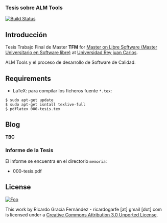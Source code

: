 ### Tesis sobre ALM Tools

[![Build Status](https://travis-ci.org/ricardogarfe/mswl-tesis.png?branch=master)](https://travis-ci.org/ricardogarfe/mswl-tesis)

## Introducción

Tesis Trabajo Final de Master **TFM** for [Master on Libre Software (Master Universitario en Software libre)](http://master.libresoft.es/) at [Universidad Rey juan Carlos](http://www.urjc.es/).

ALM Tools y el proceso de desarrollo de Software de Calidad.

## Requirements

* LaTeX: para compilar los ficheros fuente `*.tex`:


```shell
$ sudo apt-get update
$ sudo apt-get isntall texlive-full 
$ pdflatex 000-tesis.tex
```

## Blog

**TBC**

### Informe de la Tesis

El informe se encuentra en el directorio `memoria`:

* 000-tesis.pdf

## License

<a href="http://creativecommons.org/licenses/by/3.0/" rel="Creative Commons Attribution 3.0">![Foo](http://i.creativecommons.org/l/by/3.0/88x31.png)</a>

This work by Ricardo Gracía Fernández - ricardogarfe [at] gmail [dot] com is licensed under a [Creative Commons Attribution 3.0 Unported License](http://creativecommons.org/licenses/by/3.0/).

